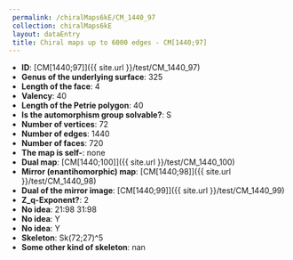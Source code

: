```yaml
--- 
 permalink: /chiralMaps6kE/CM_1440_97 
 collection: chiralMaps6kE
 layout: dataEntry
 title: Chiral maps up to 6000 edges - CM[1440;97]
---
```


- **ID**: [CM[1440;97]]({{ site.url }}/test/CM_1440_97)
- **Genus of the underlying surface**: 325
- **Length of the face**: 4
- **Valency**: 40
- **Length of the Petrie polygon**: 40
- **Is the automorphism group solvable?**: S
- **Number of vertices**: 72
- **Number of edges**: 1440
- **Number of faces**: 720
- **The map is self-**: none
- **Dual map**: [CM[1440;100]]({{ site.url }}/test/CM_1440_100)
- **Mirror (enantihomorphic) map**: [CM[1440;98]]({{ site.url }}/test/CM_1440_98)
- **Dual of the mirror image**: [CM[1440;99]]({{ site.url }}/test/CM_1440_99)
- **Z_q-Exponent?**: 2
- **No idea**:  21:98 31:98
- **No idea**: Y
- **No idea**: Y
- **Skeleton**: Sk(72;27)^5
- **Some other kind of skeleton**: nan
